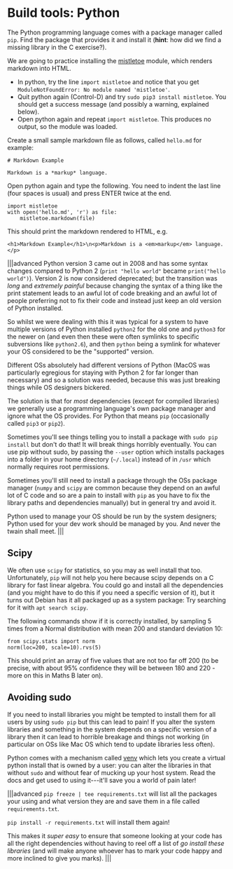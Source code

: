 # Build tools: Python

The Python programming language comes with a package manager called `pip`.  Find the package that provides it and install it (**hint**: how did we find a missing library in the C exercise?).

We are going to practice installing the [mistletoe](https://github.com/miyuchina/mistletoe) module, which renders markdown into HTML.

  - In python, try the line `import mistletoe` and notice that you get `ModuleNotFoundError: No module named 'mistletoe'`. 
  - Quit python again (Control-D) and try `sudo pip3 install mistletoe`. You should get a success message (and possibly a warning, explained below).
  - Open python again and repeat `import mistletoe`. This produces no output, so the module was loaded.

Create a small sample markdown file as follows, called `hello.md` for example:

    # Markdown Example

    Markdown is a *markup* language.

Open python again and type the following. You need to indent the last line (four spaces is usual) and press ENTER twice at the end.

    import mistletoe
    with open('hello.md', 'r') as file:
        mistletoe.markdown(file)

This should print the markdown rendered to HTML, e.g.

    <h1>Markdown Example</h1>\n<p>Markdown is a <em>markup</em> language.</p>


|||advanced
Python version 3 came out in 2008 and has some syntax changes compared
to Python 2 (`print "hello world"` became `print("hello
world")`). Version 2 is now considered deprecated; but the transition
was *long* and *extremely painful* because changing the syntax of a
thing like the print statement leads to an awful lot of code breaking
and an awful lot of people preferring not to fix their code and
instead just keep an old version of Python installed.

So whilst we were dealing with this it was typical for a system to
have multiple versions of Python installed `python2` for the old one
and `python3` for the newer on (and even then these were often
symlinks to specific subversions like `python2.6`), and then `python`
being a symlink for whatever your OS considered to be the "supported" version.

Different OSs absolutely had different versions of Python (MacOS was
particularly egregious for staying with Python 2 for far longer than
necessary) and so a solution was needed, because this was just
breaking things while OS designers bickered.

The solution is that for *most* dependencies (except for compiled
libraries) we generally use a programming language's own package
manager and ignore what the OS provides.  For Python that means `pip`
(occasionally called `pip3` or `pip2`).

Sometimes you'll see things telling you to install a package with
`sudo pip install` but don't do that! It will break things horribly
eventually.  You can use pip without sudo, by passing the `--user`
option which installs packages into a folder in your home directory
(`~/.local`) instead of in `/usr` which normally requires root
permissions.

Sometimes you'll still need to install a package through the OSs
package manager (`numpy` and `scipy` are common because they depend on
an awful lot of C code and so are a pain to install with `pip` as you
have to fix the library paths and dependencies manually) but in
general try and avoid it.

Python used to manage your OS should be run by the system designers;
Python used for your dev work should be managed by you.  And never the
twain shall meet.
|||

## Scipy

We often use `scipy` for statistics, so you may as well install that too. Unfortunately, `pip` will not help you here because scipy depends on a C library for fast linear algebra. You could go and install all the dependencies (and you might have to do this if you need a specific version of it), but it turns out Debian has it all packaged up as a system package: Try searching for it with `apt search scipy`.

The following commands show if it is correctly installed, by sampling 5 times from a Normal distribution with mean 200 and standard deviation 10:

    from scipy.stats import norm
    norm(loc=200, scale=10).rvs(5)

This should print an array of five values that are not too far off 200 (to be precise, with about 95% confidence they will be between 180 and 220 - more on this in Maths B later on).

## Avoiding sudo

If you need to install libraries you might be tempted to install them for all users by using `sudo pip` but this can lead to pain!  If you alter the system libraries and something in the system depends on a specific version of a library then it can lead to horrible breakage and things not working (in particular on OSs like Mac OS which tend to update libraries less often).

Python comes with a mechanism called [venv](https://docs.python.org/3/library/venv.html) which lets you create a virtual python install that is owned by a user: you can alter the libraries in that without `sudo` and without fear of mucking up your host system.  Read the docs and get used to using it---it'll save you a world of pain later!

|||advanced
`pip freeze | tee requirements.txt` will list all the packages your using and what version they are and save them in a file called `requirements.txt`.

`pip install -r requirements.txt` will install them again!

This makes it *super easy* to ensure that someone looking at your code has all the right dependencies without having to reel off a list of _go install these libraries_ (and will make anyone whoever has to mark your code happy and more inclined to give you marks).
|||
